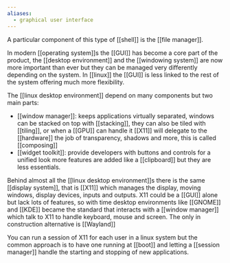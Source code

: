 ```yaml
---
aliases:
  - graphical user interface
---
```

A particular component of this type of [[shell]] is the [[file manager]].

In modern [[operating system]]s the [[GUI]] has become a core part of the product, the [[desktop environment]] and the [[windowing system]] are now more important than ever but they can be managed very differently depending on the system.
In [[linux]] the [[GUI]] is less linked to the rest of the system offering much more flexibility.

The [[linux desktop environment]] depend on many components but two main parts:
- [[window manager]]: keeps applications virtually separated, windows can be stacked on top with [[stacking]], they can also be tiled with [[tiling]], or when a [[GPU]] can handle it [[X11]] will delegate to the [[hardware]] the job of transparency, shadows and more, this is called [[composing]]
- [[widget toolkit]]: provide developers with buttons and controls for a unified look
more features are added like a [[clipboard]] but they are less essentials.

Behind almost all the [[linux desktop environment]]s there is the same [[display system]], that is [[X11]] which manages the display, moving windows, display devices, inputs and outputs. X11 could be a [[GUI]] alone but lack lots of features, so with time desktop environments like [[GNOME]] and [[KDE]] became the standard that interacts with a [[window manager]] which talk to X11 to handle keyboard, mouse and screen.
The only in construction alternative is [[Wayland]]

You can run a session of X11 for each user in a linux system but the common approach is to have one running at [[boot]] and letting a [[session manager]] handle the starting and stopping of new applications.

